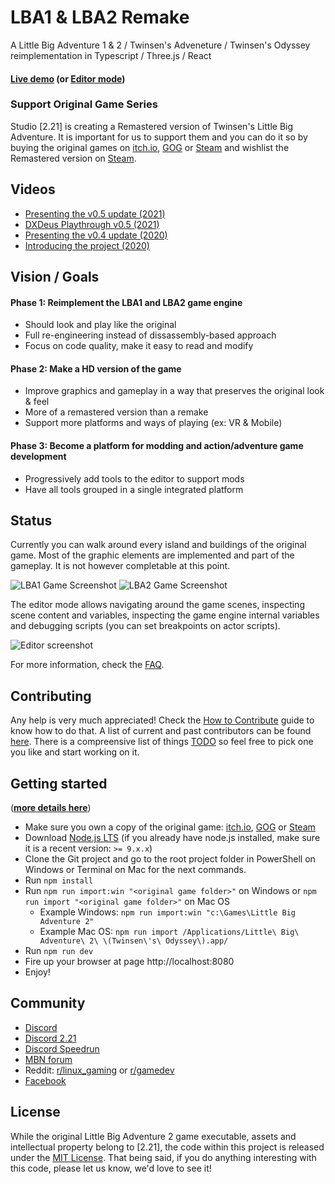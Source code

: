 # LBA1 & LBA2 Remake
A Little Big Adventure 1 & 2 / Twinsen's Adveneture / Twinsen's Odyssey reimplementation in Typescript / Three.js / React

#### [Live demo](https://www.lba2remake.net) (or [Editor mode](https://www.lba2remake.net/#editor=true))


### Support Original Game Series
Studio [2.21] is creating a Remastered version of Twinsen's Little Big Adventure. It is important for us to support them and you can do it so by buying the original games on [itch.io](https://itch.io/s/61876/adeline-software-collection), [GOG](https://www.gog.com/game/little_big_adventure_2) or [Steam](http://store.steampowered.com/app/398000/Little_Big_Adventure_2/) and wishlist the Remastered version on [Steam](https://store.steampowered.com/app/2318070/Twinsens_Little_Big_Adventure_Remastered/).

## Videos

* [Presenting the v0.5 update (2021)](https://www.youtube.com/watch?v=Ifa4C_R9pQc)
* [DXDeus Playthrough v0.5 (2021)](https://youtu.be/NvR5dS7ywdk)
* [Presenting the v0.4 update (2020)](https://www.youtube.com/watch?v=cZDVVcCLeY0)
* [Introducing the project (2020)](https://www.youtube.com/watch?v=6bAzSgZ0nD0)

## Vision / Goals

#### Phase 1: Reimplement the LBA1 and LBA2 game engine
  * Should look and play like the original
  * Full re-engineering instead of dissassembly-based approach
  * Focus on code quality, make it easy to read and modify

#### Phase 2: Make a HD version of the game
  * Improve graphics and gameplay in a way that preserves the original look & feel
  * More of a remastered version than a remake
  * Support more platforms and ways of playing (ex: VR & Mobile)

#### Phase 3: Become a platform for modding and action/adventure game development
  * Progressively add tools to the editor to support mods
  * Have all tools grouped in a single integrated platform


## Status

Currently you can walk around every island and buildings of the original game.
Most of the graphic elements are implemented and part of the gameplay. It is not however completable at this point.

![LBA1 Game Screenshot](doc/images/screenshot_game_lba1.png)
![LBA2 Game Screenshot](doc/images/screenshot_game.jpeg)

The editor mode allows navigating around the game scenes, inspecting scene content and variables, inspecting the game engine internal variables and debugging scripts (you can set breakpoints on actor scripts).

![Editor screenshot](doc/images/screenshot_editor.jpeg)

For more information, check the [FAQ](doc/FAQ.md).

## Contributing

Any help is very much appreciated!
Check the [How to Contribute](CONTRIBUTING.md) guide to know how to do that.
A list of current and past contributors can be found [here](AUTHORS.md).
There is a compreensive list of things [TODO](TODO.md) so feel free to pick one you like and start working on it.

## Getting started

(**[more details here](doc/getting_started.md)**)

* Make sure you own a copy of the original game: [itch.io](https://itch.io/s/61876/adeline-software-collection), [GOG](https://www.gog.com/game/little_big_adventure_2) or [Steam](http://store.steampowered.com/app/398000/Little_Big_Adventure_2/)
* Download [Node.js LTS](https://nodejs.org) (if you already have node.js installed, make sure it is a recent version: `>= 9.x.x`)
* Clone the Git project and go to the root project folder in PowerShell on Windows or Terminal on Mac for the next commands.
* Run `npm install`
* Run `npm run import:win "<original game folder>"` on Windows or `npm run import "<original game folder>"` on Mac OS
  * Example Windows: `npm run import:win "c:\Games\Little Big Adventure 2"`
  * Example Mac OS: `npm run import /Applications/Little\ Big\ Adventure\ 2\ \(Twinsen\'s\ Odyssey\).app/`
* Run `npm run dev`
* Fire up your browser at page http://localhost:8080
* Enjoy!


## Community

* [Discord](https://discord.gg/jsTPWYXHsh)
* [Discord 2.21](https://discord.gg/2xCu5Wag)
* [Discord Speedrun](https://discord.gg/PdKVPbPF)
* [MBN forum](https://forum.magicball.net/showthread.php?t=18208)
* Reddit: [r/linux_gaming](https://www.reddit.com/r/linux_gaming/comments/8049mn/a_little_big_adventure_2_twinsens_odyssey/) or [r/gamedev](https://www.reddit.com/r/gamedev/comments/80cn9u/open_source_reimplementation_of_little_big/)
* [Facebook](https://www.facebook.com/groups/twinsen/permalink/1565479966839300/)


## License

While the original Little Big Adventure 2 game executable, assets and intellectual property belong to [2.21], the code within this project is released under the [MIT License](LICENSE).
That being said, if you do anything interesting with this code, please let us know, we'd love to see it!
